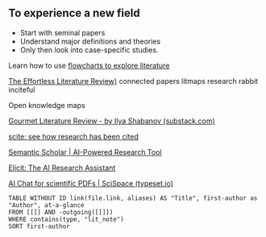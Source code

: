 ## To experience a new field
- Start with seminal papers
- Understand major definitions and theories
- Only then look into case-specific studies.

Learn how to use [flowcharts to explore literature](https://effortlessacademic.com/identifying-research-gaps-and-questions-with-chatgpt-and-draw-io/)

[The Effortless Literature Review)](https://ilyashabanov.substack.com/p/the-effortless-literature-review)
connected papers
litmaps
research rabbit
inciteful

Open knowledge maps

[Gourmet Literature Review - by Ilya Shabanov (substack.com)](https://ilyashabanov.substack.com/p/gourmet-literature-review)

[scite: see how research has been cited](https://scite.ai/home)

[Semantic Scholar | AI-Powered Research Tool](https://www.semanticscholar.org/)

[Elicit: The AI Research Assistant](https://elicit.com/)

[AI Chat for scientific PDFs | SciSpace (typeset.io)](https://typeset.io/?utm_source=twitter-post&utm_medium=organic-social&utm_campaign=citation-interlinking-launch)


```dataview
TABLE WITHOUT ID link(file.link, aliases) AS "Title", first-author as "Author", at-a-glance
FROM [[]] AND -outgoing([[]])
WHERE contains(type, "lit_note")
SORT first-author
```
